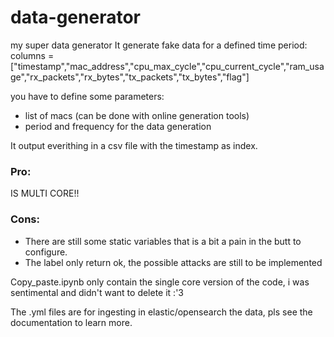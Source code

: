 # data-generator

my super data generator
It generate fake data for a defined time period:
columns =["timestamp","mac_address","cpu_max_cycle","cpu_current_cycle","ram_usage","rx_packets","rx_bytes","tx_packets","tx_bytes","flag"]

you have to define some parameters:

-   list of macs (can be done with online generation tools)
-   period and frequency for the data generation

It output everithing in a csv file with the timestamp as index.

### Pro:

IS MULTI CORE!!

### Cons:

-   There are still some static variables that is a bit a pain in the butt to configure.
-   The label only return ok, the possible attacks are still to be implemented

Copy_paste.ipynb only contain the single core version of the code, i was sentimental and didn't want to delete it :'3

The .yml files are for ingesting in elastic/opensearch the data, pls see the documentation to learn more.
